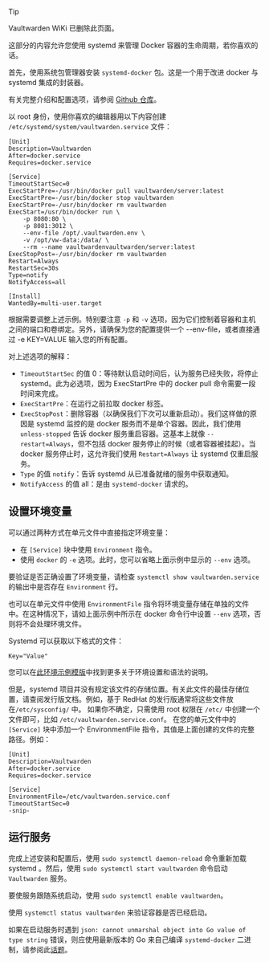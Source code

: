 > [!TIP]
> Vaultwarden WiKi 已删除此页面。

这部分的内容允许您使用 systemd 来管理 Docker 容器的生命周期，若你喜欢的话。

首先，使用系统包管理器安装 `systemd-docker` 包。这是一个用于改进 docker 与 systemd 集成的封装器。

有关完整介绍和配置选项，请参阅 [Github 仓库](https://github.com/ibuildthecloud/systemd-docker)。

以 root 身份，使用你喜欢的编辑器用以下内容创建 `/etc/systemd/system/vaultwarden.service` 文件：

```
[Unit]
Description=Vaultwarden
After=docker.service
Requires=docker.service

[Service]
TimeoutStartSec=0
ExecStartPre=-/usr/bin/docker pull vaultwarden/server:latest
ExecStartPre=-/usr/bin/docker stop vaultwarden
ExecStartPre=-/usr/bin/docker rm vaultwarden
ExecStart=/usr/bin/docker run \  
    -p 8080:80 \  
    -p 8081:3012 \  
    --env-file /opt/.vaultwarden.env \  
    -v /opt/vw-data:/data/ \  
    --rm --name vaultwardenvaultwarden/server:latest
ExecStopPost=-/usr/bin/docker rm vaultwarden
Restart=Always
RestartSec=30s
Type=notify
NotifyAccess=all

[Install]
WantedBy=multi-user.target
```

根据需要调整上述示例。特别要注意 `-p` 和 `-v` 选项，因为它们控制着容器和主机之间的端口和卷绑定。另外，请确保为您的配置提供一个 --env-file，或者直接通过 -e KEY=VALUE 输入您的所有配置。

对上述选项的解释：

- `TimeoutStartSec` 的值 0：等待默认启动时间后，认为服务已经失败，将停止 systemd。此为必选项，因为 ExecStartPre 中的 docker pull 命令需要一段时间来完成。
- `ExecStartPre`：在运行之前拉取 docker 标签。
- `ExecStopPost`：删除容器（以确保我们下次可以重新启动）。我们这样做的原因是 systemd 监控的是 docker 服务而不是单个容器。因此，我们使用 `unless-stopped` 告诉 docker 服务重启容器。这基本上就像 `--restart=Always`，但不包括 docker 服务停止的时候（或者容器被挂起）。当 docker 服务停止时，这允许我们使用 `Restart=Always` 让 systemd 仅重启服务。
- `Type` 的值 `notify`：告诉 systemd 从已准备就绪的服务中获取通知。
- `NotifyAccess` 的值 all：是由 `systemd-docker` 请求的。

## 设置环境变量

可以通过两种方式在单元文件中直接指定环境变量：

- 在 `[Service]` 块中使用 `Environment` 指令。
- 使用 `docker` 的 `-e` 选项。此时，您可以省略上面示例中显示的 `--env` 选项。

要验证是否正确设置了环境变量，请检查 `systemctl show vaultwarden.service` 的输出中是否存在 `Environment` 行。

也可以在单元文件中使用 `EnvironmentFile` 指令将环境变量存储在单独的文件中。在这种情况下，请如上面示例中所示在 docker 命令行中设置 `--env` 选项，否则将不会处理环境文件。

Systemd 可以获取以下格式的文件：

```
Key="Value"
```

您可以在[此环境示例模版](https://github.com/dani-garcia/bitwarden_rs/blob/21325b7523a68ab3ae8d435ab5b73176db6155ff/.env.template)中找到更多关于环境设置和语法的说明。

但是，systemd 项目并没有规定该文件的存储位置。有关此文件的最佳存储位置，请查阅发行版文档。例如，基于 RedHat 的发行版通常将这些文件放在`/etc/sysconfig/` 中。
如果你不确定，只需使用 root 权限在 `/etc/` 中创建一个文件即可，比如 `/etc/vaultwarden.service.conf`。
在您的单元文件中的 `[Service]` 块中添加一个 EnvironmentFile 指令，其值是上面创建的文件的完整路径。例如：

```
[Unit]
Description=Vaultwarden
After=docker.service
Requires=docker.service

[Service]
EnvironmentFile=/etc/vaultwarden.service.conf
TimeoutStartSec=0
-snip-
```

## 运行服务

完成上述安装和配置后，使用 `sudo systemctl daemon-reload` 命令重新加载systemd 。然后，使用 `sudo systemctl start vaultwarden` 命令启动 `Vaultwarden` 服务。

要使服务跟随系统启动，使用 `sudo systemctl enable vaultwarden`。

使用 `systemctl status vaultwarden` 来验证容器是否已经启动。

如果在启动服务时遇到 `json: cannot unmarshal object into Go value of type string` 错误，则应使用最新版本的 Go 来自己编译 `systemd-docker` 二进制，请参阅此[话题](https://github.com/ibuildthecloud/systemd-docker/issues/50)。